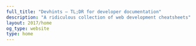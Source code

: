 ```yaml
---
full_title: "Devhints — TL;DR for developer documentation"
description: "A ridiculous collection of web development cheatsheets"
layout: 2017/home
og_type: website
type: home
---
```

